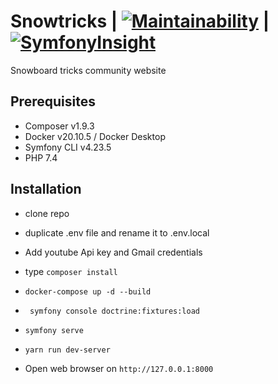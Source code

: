 # Snowtricks | [![Maintainability](https://api.codeclimate.com/v1/badges/547c8f1fccb05234e7fd/maintainability)](https://codeclimate.com/github/ArtGM/P6-snowtricks/maintainability) | [![SymfonyInsight](https://insight.symfony.com/projects/58950692-72d0-46b9-9724-a9772805244c/mini.svg)](https://insight.symfony.com/projects/58950692-72d0-46b9-9724-a9772805244c)

Snowboard tricks community website

## Prerequisites

- Composer v1.9.3
- Docker v20.10.5 / Docker Desktop
- Symfony CLI v4.23.5
- PHP 7.4

## Installation

- clone repo

- duplicate .env file and rename it to .env.local

- Add youtube Api key and Gmail credentials

- type ``composer install``

- ``docker-compose up -d --build``

- `` symfony console doctrine:fixtures:load``

- `` symfony serve ``

- `` yarn run dev-server ``

- Open web browser on `` http://127.0.0.1:8000 ``



